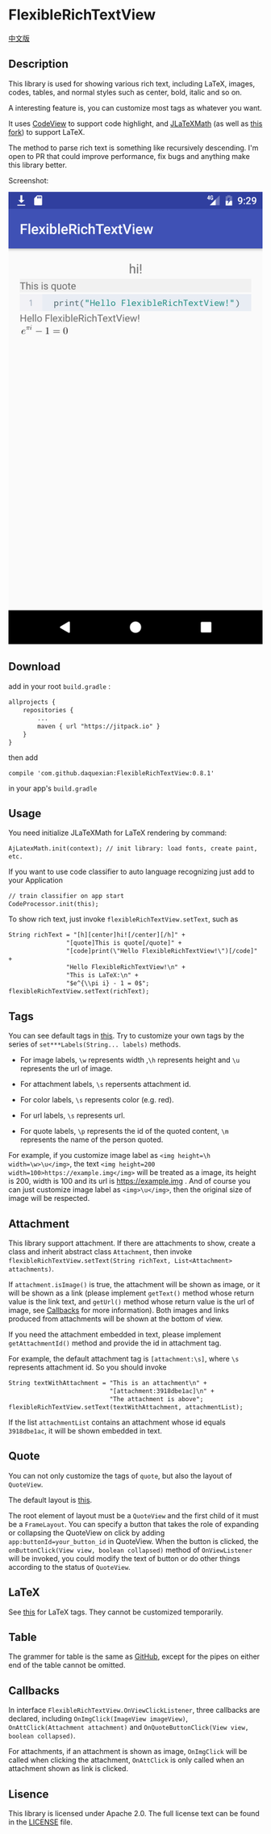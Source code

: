 # FlexibleRichTextView

[中文版](README.zh-cn.md)

## Description
This library is used for showing various rich text, including LaTeX, images, codes, tables, and normal styles such as center, bold, italic and so on.

A interesting feature is, you can customize most tags as whatever you want.

It uses [CodeView](https://github.com/Softwee/codeview-android) to support code highlight, and [JLaTeXMath](https://github.com/mksmbrtsh/jlatexmath-android) (as well as [this fork](https://github.com/sixgodIT/JLaTexMath-andriod)) to support LaTeX.

The method to parse rich text is something like recursively descending. I'm open to PR that could improve performance, fix bugs and anything make this library better.

Screenshot:

![Screenshot](screencap.png)

## Download

add in your root `build.gradle` :
````
allprojects {
    repositories {
        ...
        maven { url "https://jitpack.io" }
    }
}
````


then add
````
compile 'com.github.daquexian:FlexibleRichTextView:0.8.1'
````
in your app's `build.gradle`

## Usage

You need initialize JLaTeXMath for LaTeX rendering by command:
```
AjLatexMath.init(context); // init library: load fonts, create paint, etc.
```

If you want to use code classifier to auto language recognizing just add to your Application
```
// train classifier on app start
CodeProcessor.init(this);
```

To show rich text, just invoke `flexibleRichTextView.setText`, such as
```
String richText = "[h][center]hi![/center][/h]" +
                "[quote]This is quote[/quote]" +
                "[code]print(\"Hello FlexibleRichTextView!\")[/code]" +
                "Hello FlexibleRichTextView!\n" +
                "This is LaTeX:\n" +
                "$e^{\\pi i} - 1 = 0$";
flexibleRichTextView.setText(richText);
```

## Tags

You can see default tags in [this](https://github.com/daquexian/FlexibleRichTextView/blob/master/library/src/main/java/com/daquexian/flexiblerichtextview/Parser4.java#L711). Try to customize your own tags by the series of  `set***Labels(String... labels)` methods.

* For image labels, `\w` represents width ,`\h` represents height and `\u` represents the url of image.

* For attachment labels, `\s` repersents attachment id.

* For color labels, `\s` represents color (e.g. red).

* For url labels, `\s` represents url.

* For quote labels, `\p` represents the id of the quoted content, `\m` represents the name of the person quoted.

For example, if you customize image label as `<img height=\h width=\w>\u</img>`, the text `<img height=200 width=100>https://example.img</img>` will be treated as a image, its height is 200, width is 100 and its url is https://example.img . And of course you can just customize image label as `<img>\u</img>`, then the original size of image will be respected.

## Attachment

This library support attachment. If there are attachments to show, create a class and inherit abstract class `Attachment`, then invoke `flexibleRichTextView.setText(String richText, List<Attachment> attachments)`.


If `attachment.isImage()` is true, the attachment will be shown as image, or it will be shown as a link (please implement `getText()` method whose return value is the link text, and `getUrl()` method whose return value is the url of image, see [Callbacks](#callbacks) for more information). Both images and links produced from attachments will be shown at the bottom of view.

If you need the attachment embedded in text, please implement `getAttachmentId()` method and provide the id in attachment tag.

For example, the default attachment tag is `[attachment:\s]`, where `\s` represents attachment id. So you should invoke
```
String textWithAttachment = "This is an attachment\n" +
                            "[attachment:3918dbe1ac]\n" +
                            "The attachment is above";
flexibleRichTextView.setText(textWithAttachment, attachmentList);
```

If the list `attachmentList` contains an attachment whose id equals `3918dbe1ac`, it will be shown embedded in text.

## Quote

You can not only customize the tags of `quote`, but also the layout of `QuoteView`.

The default layout is [this](https://github.com/daquexian/FlexibleRichTextView/blob/master/library/src/main/res/layout/default_quote_view.xml).

The root element of layout must be a `QuoteView` and the first child of it must be a `FrameLayout`. You can specify a button that takes the role of expanding or collapsing the QuoteView on click by adding `app:buttonId=your_button_id` in QuoteView. When the button is clicked, the `onButtonClick(View view, boolean collapsed)` method of `OnViewListener` will be invoked, you could modify the text of button or do other things according to the status of `QuoteView`.

## LaTeX
See [this](https://github.com/daquexian/FlexibleRichTextView/blob/master/library/src/main/java/com/daquexian/flexiblerichtextview/Tokenizer.java#L339) for LaTeX tags. They cannot be customized temporarily.

## Table
The grammer for table is the same as [GitHub](https://help.github.com/articles/organizing-information-with-tables/), except for the pipes on either end of the table cannot be omitted.

## Callbacks
In interface `FlexibleRichTextView.OnViewClickListener`, three callbacks are declared, including `OnImgClick(ImageView imageView)`, `OnAttClick(Attachment attachment)` and `OnQuoteButtonClick(View view, boolean collapsed)`.

For attachments, if an attachment is shown as image, `OnImgClick` will be called when clicking the attachment, `OnAttClick` is only called when an attachment shown as link is clicked.

## Lisence
This library is licensed under Apache 2.0. The full license text can be found in the [LICENSE](https://github.com/daquexian/FlexibleRichTextView/blob/master/LICENSE) file.
